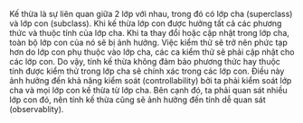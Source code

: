 Kế thừa là sự liên quan giữa 2 lớp với nhau, trong đó có lớp cha (superclass) và lớp con (subclass). Khi kế thừa
lớp con được hưởng tất cả các phương thức và thuộc tính của lớp cha. Khi ta thay đổi hoặc cập nhật trong lớp cha, 
toàn bộ lớp con của nó sẽ bị ảnh hưởng. Việc kiểm thử sẽ trở nên phức tạp hơn do lớp con phụ thuộc vào lớp cha, 
các ca kiểm thử sẽ phải cập nhật cho các lớp con. Do vậy, tính kế thừa không đảm bảo phương thức hay thuộc tính 
được kiểm thử trong lớp cha sẽ chính xác trong các lớp con. Điều này ảnh hưởng đến khả năng kiểm soát (controllability)
bởi ta phải kiểm soát lớp cha và mọi lớp con kế thừa từ lớp cha. Bên cạnh đó, ta phải quan sát nhiều lớp con đó, nên
tính kế thừa cũng sẽ ảnh hưởng đến tính dễ quan sát (observablity).
